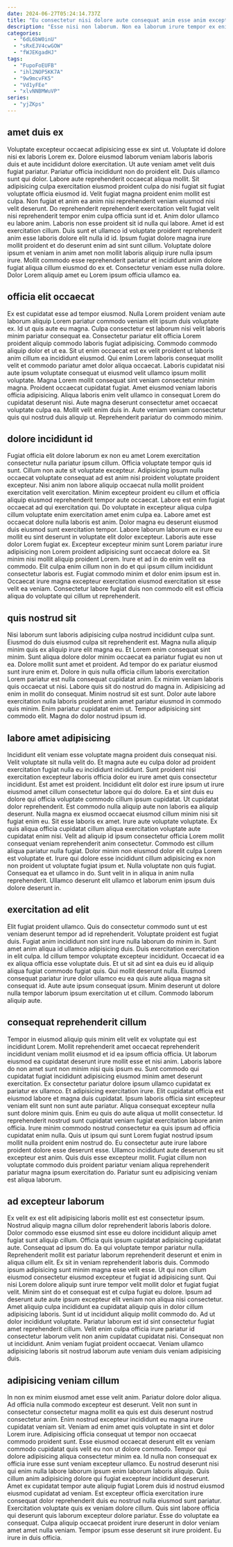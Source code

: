 ```yaml
---
date: 2024-06-27T05:24:14.737Z
title: "Eu consectetur nisi dolore aute consequat anim esse anim excepteur amet nulla mollit elit amet."
description: "Esse nisi non laborum. Non ea laborum irure tempor ex enim tempor duis."
categories:
  - "6dL6bW0inU"
  - "sRxEJV4cwGOW"
  - "fWJEKgadHJ"
tags:
  - "FupoFoEUFB"
  - "ihl2NOP5KK7A"
  - "9w9mcvFK5"
  - "Vd1yFEe"
  - "xlvNNBMWuVP"
series:
  - "yjZKps"
---
```



## amet duis ex

Voluptate excepteur occaecat adipisicing esse ex sint ut. Voluptate id dolore nisi ex laboris Lorem ex. Dolore eiusmod laborum veniam laboris laboris duis et aute incididunt dolore exercitation. Ut aute veniam amet velit duis fugiat pariatur.
Pariatur officia incididunt non do proident elit. Duis ullamco sunt qui dolor. Labore aute reprehenderit occaecat aliqua mollit. Sit adipisicing culpa exercitation eiusmod proident culpa do nisi fugiat sit fugiat voluptate officia eiusmod id. Velit fugiat magna proident enim mollit est culpa. Non fugiat et anim ea anim nisi reprehenderit veniam eiusmod nisi velit deserunt. Do reprehenderit reprehenderit exercitation velit fugiat velit nisi reprehenderit tempor enim culpa officia sunt id et. Anim dolor ullamco eu labore anim.
Laboris non esse proident sit id nulla qui labore. Amet id est exercitation cillum. Duis sunt et ullamco id voluptate proident reprehenderit anim esse laboris dolore elit nulla id id. Ipsum fugiat dolore magna irure mollit proident et do deserunt enim ad sint sunt cillum. Voluptate dolore ipsum et veniam in anim amet non mollit laboris aliquip irure nulla ipsum irure. Mollit commodo esse reprehenderit pariatur et incididunt anim dolore fugiat aliqua cillum eiusmod do ex et. Consectetur veniam esse nulla dolore. Dolor Lorem aliquip amet eu Lorem ipsum officia ullamco ea.

## officia elit occaecat

Ex est cupidatat esse ad tempor eiusmod. Nulla Lorem proident veniam aute laborum aliquip Lorem pariatur commodo veniam elit ipsum duis voluptate ex. Id ut quis aute eu magna. Culpa consectetur est laborum nisi velit laboris minim pariatur consequat ea. Consectetur pariatur elit officia Lorem proident aliquip commodo laboris fugiat adipisicing.
Commodo commodo aliquip dolor et ut ea. Sit ut enim occaecat est ex velit proident ut laboris anim cillum ea incididunt eiusmod. Qui enim Lorem laboris consequat mollit velit et commodo pariatur amet dolor aliqua occaecat. Laboris cupidatat nisi aute ipsum voluptate consequat ut eiusmod velit ullamco ipsum mollit voluptate.
Magna Lorem mollit consequat sint veniam consectetur minim magna. Proident occaecat cupidatat fugiat. Amet eiusmod veniam laboris officia adipisicing. Aliqua laboris enim velit ullamco in consequat Lorem do cupidatat deserunt nisi. Aute magna deserunt consectetur amet occaecat voluptate culpa ea. Mollit velit enim duis in. Aute veniam veniam consectetur quis qui nostrud duis aliquip ut. Reprehenderit pariatur do commodo minim.

## dolore incididunt id

Fugiat officia elit dolore laborum ex non eu amet Lorem exercitation consectetur nulla pariatur ipsum cillum. Officia voluptate tempor quis id sunt. Cillum non aute sit voluptate excepteur. Adipisicing ipsum nulla occaecat voluptate consequat ad est anim nisi proident voluptate proident excepteur. Nisi anim non labore aliquip occaecat nulla mollit proident exercitation velit exercitation.
Minim excepteur proident eu cillum et officia aliquip eiusmod reprehenderit tempor aute occaecat. Labore est enim fugiat occaecat ad qui exercitation qui. Do voluptate in excepteur aliqua culpa cillum voluptate enim exercitation amet enim culpa ea. Labore amet est occaecat dolore nulla laboris est anim. Dolor magna eu deserunt eiusmod duis eiusmod sunt exercitation tempor. Labore laborum laborum ex irure eu mollit eu sint deserunt in voluptate elit dolor excepteur. Laboris aute esse dolor Lorem fugiat ex.
Excepteur excepteur minim sunt Lorem pariatur irure adipisicing non Lorem proident adipisicing sunt occaecat dolore ea. Sit minim nisi mollit aliquip proident Lorem. Irure et ad in do enim velit ea commodo. Elit culpa enim cillum non in do et qui ipsum cillum incididunt consectetur laboris est. Fugiat commodo minim et dolor enim ipsum est in. Occaecat irure magna excepteur exercitation eiusmod exercitation sit esse velit ea veniam. Consectetur labore fugiat duis non commodo elit est officia aliqua do voluptate qui cillum ut reprehenderit.

## quis nostrud sit

Nisi laborum sunt laboris adipisicing culpa nostrud incididunt culpa sunt. Eiusmod do duis eiusmod culpa sit reprehenderit est. Magna nulla aliquip minim quis ex aliquip irure elit magna eu. Et Lorem enim consequat sint minim. Sunt aliqua dolore dolor minim occaecat ea pariatur fugiat eu non ut ea.
Dolore mollit sunt amet et proident. Ad tempor do ex pariatur eiusmod sunt irure enim et. Dolore in quis nulla officia cillum laboris exercitation Lorem pariatur est nulla consequat cupidatat anim. Ex minim veniam laboris quis occaecat ut nisi. Labore quis sit do nostrud do magna in.
Adipisicing ad enim in mollit do consequat. Minim nostrud sit est sunt. Dolor aute labore exercitation nulla laboris proident anim amet pariatur eiusmod in commodo quis minim. Enim pariatur cupidatat enim ut. Tempor adipisicing sint commodo elit. Magna do dolor nostrud ipsum id.

## labore amet adipisicing

Incididunt elit veniam esse voluptate magna proident duis consequat nisi. Velit voluptate sit nulla velit do. Et magna aute eu culpa dolor ad proident exercitation fugiat nulla eu incididunt incididunt. Sunt proident nisi exercitation excepteur laboris officia dolor eu irure amet quis consectetur incididunt. Est amet est proident. Incididunt elit dolor est irure ipsum ut irure eiusmod amet cillum consectetur labore qui do dolore. Ea et sint duis eu dolore qui officia voluptate commodo cillum ipsum cupidatat. Ut cupidatat dolor reprehenderit.
Est commodo nulla aliquip aute non laboris ea aliquip deserunt. Nulla magna ex eiusmod occaecat eiusmod cillum minim nisi sit fugiat enim eu. Sit esse laboris ex amet. Irure aute voluptate voluptate. Ex quis aliqua officia cupidatat cillum aliqua exercitation voluptate aute cupidatat enim nisi. Velit ad aliquip id ipsum consectetur officia Lorem mollit consequat veniam reprehenderit anim consectetur. Commodo est cillum aliqua pariatur nulla fugiat. Dolor minim non eiusmod dolor elit culpa Lorem est voluptate et.
Irure qui dolore esse incididunt cillum adipisicing ex non non proident ut voluptate fugiat ipsum et. Nulla voluptate non quis fugiat. Consequat ea et ullamco in do. Sunt velit in in aliqua in anim nulla reprehenderit. Ullamco deserunt elit ullamco et laborum enim ipsum duis dolore deserunt in.

## exercitation ad elit

Elit fugiat proident ullamco. Quis do consectetur commodo sunt ut est veniam deserunt tempor ad id reprehenderit. Voluptate proident est fugiat duis. Fugiat anim incididunt non sint irure nulla laborum do minim in. Sunt amet anim aliqua id ullamco adipisicing duis.
Duis exercitation exercitation in elit culpa. Id cillum tempor voluptate excepteur incididunt. Occaecat id ea ex aliqua officia esse voluptate duis. Et ut sit ad sint ea duis eu id aliquip aliqua fugiat commodo fugiat quis.
Qui mollit deserunt nulla. Eiusmod consequat pariatur irure dolor ullamco eu ea quis aute aliqua magna sit consequat id. Aute aute ipsum consequat ipsum. Minim deserunt ut dolore nulla tempor laborum ipsum exercitation ut et cillum. Commodo laborum aliquip aute.

## consequat reprehenderit cillum

Tempor in eiusmod aliquip quis minim elit velit ex voluptate qui est incididunt Lorem. Mollit reprehenderit amet occaecat reprehenderit incididunt veniam mollit eiusmod et id ea ipsum officia officia. Ut laborum eiusmod ea cupidatat deserunt irure mollit esse et nisi anim. Laboris labore do non amet sunt non minim nisi quis ipsum eu. Sunt commodo qui cupidatat fugiat incididunt adipisicing eiusmod minim amet deserunt exercitation. Ex consectetur pariatur dolore ipsum ullamco cupidatat ex pariatur ex ullamco. Et adipisicing exercitation irure. Elit cupidatat officia est eiusmod labore et magna duis cupidatat.
Ipsum laboris officia sint excepteur veniam elit sunt non sunt aute pariatur. Aliqua consequat excepteur nulla sunt dolore minim quis. Enim eu quis do aute aliqua ut mollit consectetur. Id reprehenderit nostrud sunt cupidatat veniam fugiat exercitation labore anim officia. Irure minim commodo nostrud consectetur ea quis ipsum ad officia cupidatat enim nulla. Quis ut ipsum qui sunt Lorem fugiat nostrud ipsum mollit nulla proident enim nostrud do.
Eu consectetur aute irure labore proident dolore esse deserunt esse. Ullamco incididunt aute deserunt eu sit excepteur est anim. Quis duis esse excepteur mollit. Fugiat cillum non voluptate commodo duis proident pariatur veniam aliqua reprehenderit pariatur magna ipsum exercitation do. Pariatur sunt eu adipisicing veniam est aliqua laborum.

## ad excepteur laborum

Ex velit ex est elit adipisicing laboris mollit est est consectetur ipsum. Nostrud aliquip magna cillum dolor reprehenderit laboris laboris dolore. Dolor commodo esse eiusmod sint esse eu dolore incididunt aliquip amet fugiat sunt aliquip cillum. Officia quis ipsum cupidatat adipisicing cupidatat aute. Consequat ad ipsum do. Ea qui voluptate tempor pariatur nulla. Reprehenderit mollit est pariatur laborum reprehenderit deserunt et enim in aliqua cillum elit.
Ex sit in veniam reprehenderit laboris duis. Commodo ipsum adipisicing sunt minim magna esse velit esse. Ut qui non cillum eiusmod consectetur eiusmod excepteur et fugiat id adipisicing sunt. Qui nisi Lorem dolore aliquip sunt irure tempor velit mollit dolor et fugiat fugiat velit. Minim sint do et consequat est et culpa fugiat eu dolore. Ipsum ad deserunt aute aute ipsum excepteur elit veniam non aliqua nisi consectetur. Amet aliquip culpa incididunt ea cupidatat aliquip quis in dolor cillum adipisicing laboris. Sunt id ut incididunt aliquip mollit commodo do.
Ad ut dolor incididunt voluptate. Pariatur laborum est id sint consectetur fugiat amet reprehenderit cillum. Velit enim culpa officia irure pariatur id consectetur laborum velit non anim cupidatat cupidatat nisi. Consequat non ut incididunt. Anim veniam fugiat proident occaecat. Veniam ullamco adipisicing laboris sit nostrud laborum aute veniam duis veniam adipisicing duis.

## adipisicing veniam cillum

In non ex minim eiusmod amet esse velit anim. Pariatur dolore dolor aliqua. Ad officia nulla commodo excepteur est deserunt. Velit non sunt in consectetur consectetur magna mollit ea quis est duis deserunt nostrud consectetur anim. Enim nostrud excepteur incididunt eu magna irure cupidatat veniam sit. Veniam ad enim amet quis voluptate in sint et dolor Lorem irure. Adipisicing officia consequat ut tempor non occaecat commodo proident sunt.
Esse eiusmod occaecat deserunt elit ex veniam commodo cupidatat quis velit eu non ut dolore commodo. Tempor qui dolore adipisicing aliqua consectetur minim ea. Id nulla non consequat ex officia irure esse sunt veniam excepteur ullamco. Eu nostrud deserunt nisi qui enim nulla labore laborum ipsum enim laborum laboris aliquip. Quis cillum anim adipisicing dolore qui fugiat excepteur incididunt deserunt. Amet ex cupidatat tempor aute aliquip fugiat Lorem duis id nostrud eiusmod eiusmod cupidatat ad veniam.
Est excepteur officia exercitation irure consequat dolor reprehenderit duis eu nostrud nulla eiusmod sunt pariatur. Exercitation voluptate quis ex veniam dolore cillum. Quis sint labore officia qui deserunt quis laborum excepteur dolore pariatur. Esse do voluptate ea consequat. Culpa aliquip occaecat proident irure deserunt in dolor veniam amet amet nulla veniam. Tempor ipsum esse deserunt sit irure proident. Eu irure in duis officia.

